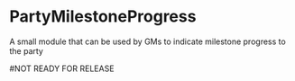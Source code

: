 # PartyMilestoneProgress
A small module that can be used by GMs to indicate milestone progress to the party

#NOT READY FOR RELEASE
